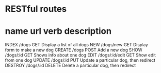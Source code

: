 # RESTful routes

**name**    **url**         **verb**    **description**
================================================================
INDEX       /dogs           GET         Display a list of all dogs
NEW         /dogs/new       GET         Display form to make a new dog
CREATE      /dogs           POST        Add a new dog
SHOW        /dogs/:id       GET         Shows info about one dog
EDIT        /dogs/:id/edit  GET         Show edit from one dog
UPDATE      /dogs/:id       PUT         Update a particular dog, then redirect
DESTROY     /dogs/:id       DELETE      Delete a particular dog, then redirect